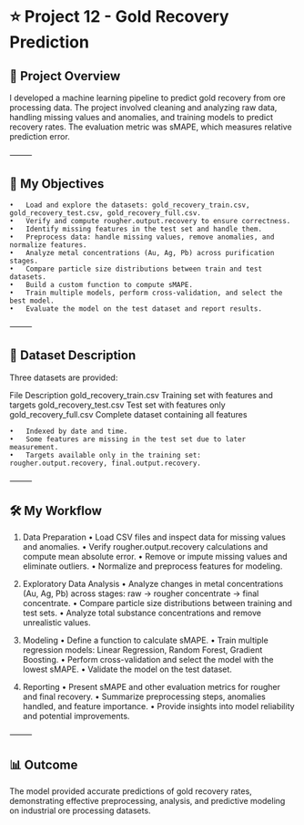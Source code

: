 # ⭐ Project 12 - Gold Recovery Prediction

## 📌 Project Overview

I developed a machine learning pipeline to predict gold recovery from ore processing data.
The project involved cleaning and analyzing raw data, handling missing values and anomalies, and training models to predict recovery rates.
The evaluation metric was sMAPE, which measures relative prediction error.

⸻

## 🎯 My Objectives
	•	Load and explore the datasets: gold_recovery_train.csv, gold_recovery_test.csv, gold_recovery_full.csv.
	•	Verify and compute rougher.output.recovery to ensure correctness.
	•	Identify missing features in the test set and handle them.
	•	Preprocess data: handle missing values, remove anomalies, and normalize features.
	•	Analyze metal concentrations (Au, Ag, Pb) across purification stages.
	•	Compare particle size distributions between train and test datasets.
	•	Build a custom function to compute sMAPE.
	•	Train multiple models, perform cross-validation, and select the best model.
	•	Evaluate the model on the test dataset and report results.

⸻

## 📂 Dataset Description

Three datasets are provided:

File	Description
gold_recovery_train.csv	Training set with features and targets
gold_recovery_test.csv	Test set with features only
gold_recovery_full.csv	Complete dataset containing all features

	•	Indexed by date and time.
	•	Some features are missing in the test set due to later measurement.
	•	Targets available only in the training set: rougher.output.recovery, final.output.recovery.

⸻

## 🛠️ My Workflow

1. Data Preparation
	•	Load CSV files and inspect data for missing values and anomalies.
	•	Verify rougher.output.recovery calculations and compute mean absolute error.
	•	Remove or impute missing values and eliminate outliers.
	•	Normalize and preprocess features for modeling.

2. Exploratory Data Analysis
	•	Analyze changes in metal concentrations (Au, Ag, Pb) across stages: raw → rougher concentrate → final concentrate.
	•	Compare particle size distributions between training and test sets.
	•	Analyze total substance concentrations and remove unrealistic values.

3. Modeling
	•	Define a function to calculate sMAPE.
	•	Train multiple regression models: Linear Regression, Random Forest, Gradient Boosting.
	•	Perform cross-validation and select the model with the lowest sMAPE.
	•	Validate the model on the test dataset.

4. Reporting
	•	Present sMAPE and other evaluation metrics for rougher and final recovery.
	•	Summarize preprocessing steps, anomalies handled, and feature importance.
	•	Provide insights into model reliability and potential improvements.

⸻

## 📊 Outcome

The model provided accurate predictions of gold recovery rates, demonstrating effective preprocessing, analysis, and predictive modeling on industrial ore processing datasets.

